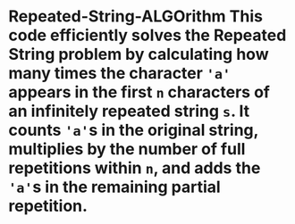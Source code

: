 # Repeated-String-ALGOrithm This code efficiently solves the Repeated String problem by calculating how many times the character `'a'` appears in the first `n` characters of an infinitely repeated string `s`. It counts `'a'`s in the original string, multiplies by the number of full repetitions within `n`, and adds the `'a'`s in the remaining partial repetition.
